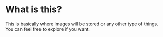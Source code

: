 # What is this?
This is basically where images will be stored or any other type of things. You can feel free to explore if you want.
